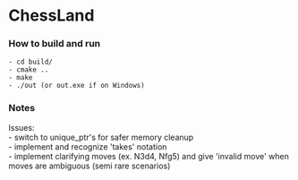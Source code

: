 # ChessLand


### How to build and run

	- cd build/  
	- cmake ..  
	- make  
	- ./out (or out.exe if on Windows)

### Notes


Issues:  
	- switch to unique_ptr's for safer memory cleanup  
	- implement and recognize 'takes' notation  
	- implement clarifying moves (ex. N3d4, Nfg5) and give 'invalid move' when moves are ambiguous (semi rare scenarios) 
